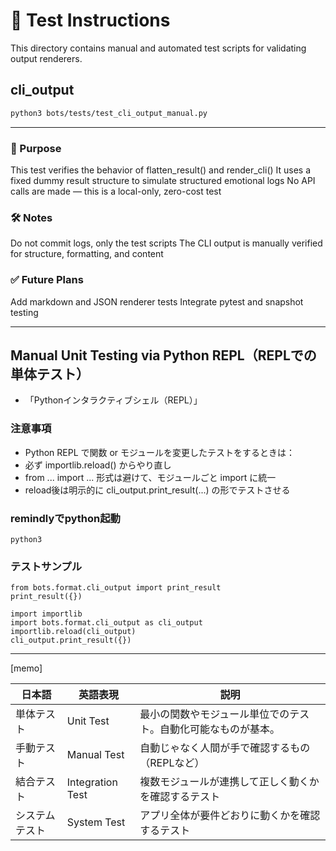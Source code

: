 # 🧪 Test Instructions
This directory contains manual and automated test scripts for validating output renderers.

## cli_output
```bash
python3 bots/tests/test_cli_output_manual.py
```

---

### 📌 Purpose
This test verifies the behavior of flatten_result() and render_cli()
It uses a fixed dummy result structure to simulate structured emotional logs
No API calls are made — this is a local-only, zero-cost test

### 🛠️ Notes
Do not commit logs, only the test scripts
The CLI output is manually verified for structure, formatting, and content

### ✅ Future Plans
Add markdown and JSON renderer tests
Integrate pytest and snapshot testing

---

## Manual Unit Testing via Python REPL（REPLでの単体テスト）
* 「Pythonインタラクティブシェル（REPL）」

### 注意事項
* Python REPL で関数 or モジュールを変更したテストをするときは：
* 必ず importlib.reload() からやり直し
* from ... import ... 形式は避けて、モジュールごと import に統一
* reload後は明示的に cli_output.print_result(...) の形でテストさせる


### remindlyでpython起動
```
python3
```

### テストサンプル
```
from bots.format.cli_output import print_result
print_result({})
```

```
import importlib
import bots.format.cli_output as cli_output
importlib.reload(cli_output)
cli_output.print_result({})
```

---

[memo]

| 日本語     | 英語表現             | 説明                              |
| ------- | ---------------- | ------------------------------- |
| 単体テスト   | Unit Test        | 最小の関数やモジュール単位でのテスト。自動化可能なものが基本。 |
| 手動テスト   | Manual Test      | 自動じゃなく人間が手で確認するもの（REPLなど）       |
| 結合テスト   | Integration Test | 複数モジュールが連携して正しく動くかを確認するテスト      |
| システムテスト | System Test      | アプリ全体が要件どおりに動くかを確認するテスト         |
